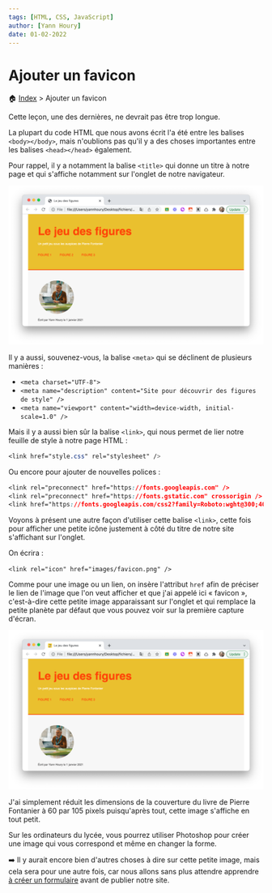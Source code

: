 ```yaml
---
tags: [HTML, CSS, JavaScript]
author: [Yann Houry]
date: 01-02-2022
---
```


# Ajouter un favicon
🏠 [Index](https://github.com/YannHY/html-css-js/blob/main/index.md) > Ajouter un favicon

Cette leçon, une des dernières, ne devrait pas être trop longue.

La plupart du code HTML que nous avons écrit l'a été entre les balises `<body></body>`, mais n'oublions pas qu'il y a des choses importantes entre les balises `<head></head>` également.

Pour rappel, il y a notamment la balise `<title>` qui donne un titre à notre page et qui s'affiche notamment sur l'onglet de notre navigateur.

![](https://github.com/YannHY/html-css-js/blob/main/Images/titre-onglet.png)

Il y a aussi, souvenez-vous, la balise `<meta>` qui se déclinent de plusieurs manières :

- `<meta charset="UTF-8">`
- `<meta name="description" content="Site pour découvrir des figures de style" />`
- `<meta name="viewport" content="width=device-width, initial-scale=1.0" />`

Mais il y a aussi bien sûr la balise `<link>`, qui nous permet de lier notre feuille de style à notre page HTML :

```CSS
<link href="style.css" rel="stylesheet" />
```

Ou encore pour ajouter de nouvelles polices :

```CSS
<link rel="preconnect" href="https://fonts.googleapis.com" />
<link rel="preconnect" href="https://fonts.gstatic.com" crossorigin />
<link href="https://fonts.googleapis.com/css2?family=Roboto:wght@300;400;500;700&display=swap" rel="stylesheet" />
```

Voyons à présent une autre façon d'utiliser cette balise `<link>`, cette fois pour afficher une petite icône justement à côté du titre de notre site s'affichant sur l'onglet. 

On écrira :

`<link rel="icon" href="images/favicon.png" />`

Comme pour une image ou un lien, on insère l'attribut `href` afin de préciser le lien de l'image que l'on veut afficher et que j'ai appelé ici « favicon », c'est-à-dire cette petite image apparaissant sur l'onglet et qui remplace la petite planète par défaut que vous pouvez voir sur la première capture d'écran.

![](https://github.com/YannHY/html-css-js/blob/main/Images/favicon.png)

J'ai simplement réduit les dimensions de la couverture du livre de Pierre Fontanier à 60 par 105 pixels puisqu'après tout, cette image s'affiche en tout petit.

Sur les ordinateurs du lycée, vous pourrez utiliser Photoshop pour créer une image qui vous correspond et même en changer la forme.

➡️ Il y aurait encore bien d'autres choses à dire sur cette petite image, mais cela sera pour une autre fois, car nous allons sans plus attendre apprendre 
[à créer un formulaire](https://github.com/YannHY/html-css-js/blob/main/7.%20Septième%20partie/7.3%20Créer%20un%20formulaire.md) avant de publier notre site.
